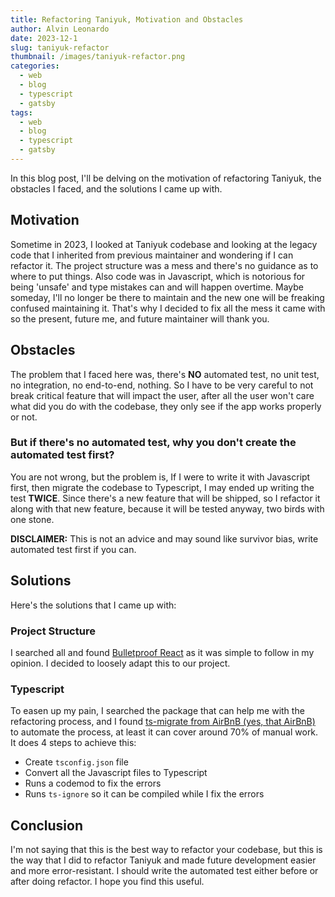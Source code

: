 ```yaml
---
title: Refactoring Taniyuk, Motivation and Obstacles
author: Alvin Leonardo
date: 2023-12-1
slug: taniyuk-refactor
thumbnail: /images/taniyuk-refactor.png
categories:
  - web
  - blog
  - typescript
  - gatsby
tags:
  - web
  - blog
  - typescript
  - gatsby
---
```


In this blog post, I'll be delving on the motivation of refactoring Taniyuk, the obstacles I faced, and the solutions I
came up with.

## Motivation

Sometime in 2023, I looked at Taniyuk codebase and looking at the legacy code that I inherited from previous maintainer
and wondering if I can refactor it. The project structure was a mess and there's no guidance as to where to put things.
Also code was in Javascript, which is notorious for being 'unsafe' and type mistakes can and will happen overtime. Maybe
someday, I'll no longer be there to maintain and the new one will be freaking confused maintaining it. That's why I
decided to fix all the mess it came with so the present, future me, and future maintainer will thank you.

## Obstacles

The problem that I faced here was, there's **NO** automated test, no unit test, no integration, no end-to-end, nothing.
So I have to be very careful to not break critical feature that will impact the user, after all the user won't care what
did you do with the codebase, they only see if the app works properly or not.

### But if there's no automated test, why you don't create the automated test first?

You are not wrong, but the problem is, If I were to write it with Javascript first, then migrate the codebase to
Typescript, I may ended up writing the test **TWICE**. Since there's a new feature that will be shipped, so I refactor
it along with that new feature, because it will be tested anyway, two birds with one stone.

**DISCLAIMER:** This is not an advice and may sound like survivor bias, write automated test first if you can.

## Solutions

Here's the solutions that I came up with:

### Project Structure

I searched all and found [Bulletproof React](https://github.com/alan2207/bulletproof-react) as it was simple to follow
in my opinion. I decided to loosely adapt this to our project.

### Typescript

To easen up my pain, I searched the package that can help me with the refactoring process, and I
found [ts-migrate from AirBnB (yes, that AirBnB)](https://github.com/airbnb/ts-migrate) to automate the process, at
least it can cover around 70% of manual work. It does 4 steps to achieve this:

* Create `tsconfig.json` file
* Convert all the Javascript files to Typescript
* Runs a codemod to fix the errors
* Runs `ts-ignore` so it can be compiled while I fix the errors

## Conclusion

I'm not saying that this is the best way to refactor your codebase, but this is the way that I did to refactor Taniyuk
and made future development easier and more error-resistant. I should write the automated test either before or after
doing refactor. I hope you find this useful.


